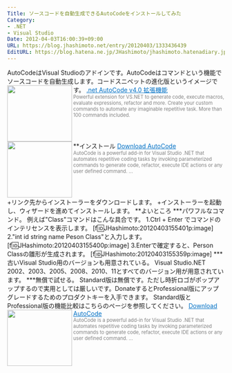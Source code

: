 ```yaml
---
Title: ソースコードを自動生成できるAutoCodeをインストールしてみた
Category:
- .NET
- Visual Studio
Date: 2012-04-03T16:00:39+09:00
URL: https://blog.jhashimoto.net/entry/20120403/1333436439
EditURL: https://blog.hatena.ne.jp/JHashimoto/jhashimoto.hatenadiary.jp/atom/entry/12921228815717256520
---
```


AutoCodeはVisual Studioのアドインです。AutoCodeはコマンドという機能でソースコードを自動生成します。コードスニペットの進化版というイメージです。
<a href="http://visualstudiogallery.msdn.microsoft.com/48eeb43f-cb46-4680-b7df-11e73cf894ca" target="_blank"><img class="alignleft" align="left" border="0" src="http://capture.heartrails.com/150x130/shadow?http://visualstudiogallery.msdn.microsoft.com/48eeb43f-cb46-4680-b7df-11e73cf894ca" alt="" width="150" height="130" /></a><a style="color:#0070C5;" href="http://visualstudiogallery.msdn.microsoft.com/48eeb43f-cb46-4680-b7df-11e73cf894ca" target="_blank">.net AutoCode v4.0 拡張機能</a><a href="http://b.hatena.ne.jp/entry/http://visualstudiogallery.msdn.microsoft.com/48eeb43f-cb46-4680-b7df-11e73cf894ca" target="_blank"><img border="0" src="http://b.hatena.ne.jp/entry/image/http://visualstudiogallery.msdn.microsoft.com/48eeb43f-cb46-4680-b7df-11e73cf894ca" alt="" /></a><br><span style="color: #808080;font-size: 80%;">Powerful extension for VS.NET to generate code, execute macros, evaluate expressions, refactor and more. Create your custom commands to automate any imaginable repetitive task. More than 100 commands included.</span><br style="clear:both;" />
**インストール
<a href="http://www.devprojects.net/download" target="_blank"><img class="alignleft" align="left" border="0" src="http://capture.heartrails.com/150x130/shadow?http://www.devprojects.net/download" alt="" width="150" height="130" /></a><a style="color:#0070C5;" href="http://www.devprojects.net/download" target="_blank">Download AutoCode</a><a href="http://b.hatena.ne.jp/entry/http://www.devprojects.net/download" target="_blank"><img border="0" src="http://b.hatena.ne.jp/entry/image/http://www.devprojects.net/download" alt="" /></a><br><span style="color: #808080;font-size: 80%;">AutoCode is a powerful add-in for Visual Studio .NET that automates repetitive coding tasks by invoking parameterized commands to generate code, refactor, execute IDE actions or any user defined command. ...</span><br style="clear:both;" />
+リンク先からインストーラーをダウンロードします。
+インストーラーを起動し、ウィザードを進めてインストールします。
**よいところ
***パワフルなコマンド。
例えば"Class"コマンドはこんな具合です。
1.Ctrl + Enter でコマンドのインテリセンスを表示します。
[f:id:JHashimoto:20120403155401p:image]
2."int id string name Peson Class"と入力します。
[f:id:JHashimoto:20120403155400p:image]
3.Enterで確定すると、Person Classの雛形が生成されます。
[f:id:JHashimoto:20120403155359p:image]
***古いVisual Studio用のバージョンも用意されている。
Visual Studio.NET 2002、2003、2005、2008、2010、11とすべてのバージョン用が用意されています。
***無償で試せる。
Standard版は無償です。ただし時折ロゴがポップアップするので実用としては厳しいです。DonateするとProfessional版にアップグレードするためのプロダクトキーを入手できます。
Standard版とProfessional版の機能比較はこちらのページを参照してください。
<a href="http://www.devprojects.net/download" target="_blank"><img class="alignleft" align="left" border="0" src="http://capture.heartrails.com/150x130/shadow?http://www.devprojects.net/download" alt="" width="150" height="130" /></a><a style="color:#0070C5;" href="http://www.devprojects.net/download" target="_blank">Download AutoCode</a><a href="http://b.hatena.ne.jp/entry/http://www.devprojects.net/download" target="_blank"><img border="0" src="http://b.hatena.ne.jp/entry/image/http://www.devprojects.net/download" alt="" /></a><br><span style="color: #808080;font-size: 80%;">AutoCode is a powerful add-in for Visual Studio .NET that automates repetitive coding tasks by invoking parameterized commands to generate code, refactor, execute IDE actions or any user defined command. ...</span><br style="clear:both;" />
